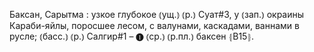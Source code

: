 ---
---

Баксан, Сарытма
: узкое глубокое ⦅ущ.⦆ ⦅р.⦆ Суат#3, у ⦅зап.⦆ окраины Караби-яйлы, поросшее лесом, с валунами, каскадами, ваннами в русле; ⦅басс.⦆ ⦅р.⦆ Салгир#1 – ❶ ⦅ср.⦆ ⦅р.пл.⦆ баксен ⦃В15⦄.
